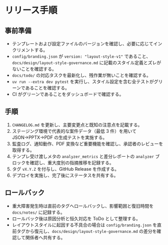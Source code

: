 # リリース手順

## 事前準備
- テンプレートおよび設定ファイルのバージョンを確認し、必要に応じてインクリメントする。
- `config/branding.json` が `version: "layout-style-v1"` であること、`docs/design/layout-style-governance.md` に記載のスタイル定義とズレがないことを確認する。
- `docs/todo/` の対応タスクを最新化し、残作業が無いことを確認する。
- `uv run --extra dev pytest` を実行し、スタイル設定を含む全テストがグリーンであることを確認する。
- CI がグリーンであることをダッシュボードで確認する。

## 手順
1. `CHANGELOG.md` を更新し、主要変更点と既知の注意点を記載する。
2. ステージング環境で代表的な案件データ（最低 3 件）を用いて JSON→PPTX→PDF の生成テストを実施する。
3. 監査ログ、通知動作、PDF 変換など重要機能を確認し、承認者のレビューを取得する。
4. テンプレ受け渡しメタの `analyzer_metrics` と差分レポートの `analyzer` ブロックを確認し、重大度別の指摘推移を記録する。
5. タグ `vX.Y.Z` を付与し、GitHub Release を作成する。
6. デプロイを実施し、完了後にステータスを共有する。

## ロールバック
- 重大障害発生時は直前のタグへロールバックし、影響範囲と復旧時間を `docs/notes/` に記録する。
- ロールバック後は原因分析と恒久対応を ToDo として整理する。
- レイアウトスタイルに起因する不具合の場合は `config/branding.json` を直前タグから復元し、`docs/design/layout-style-governance.md` の差分を確認して関係者へ共有する。
